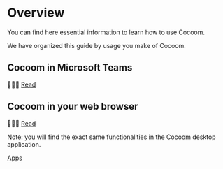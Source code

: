 # Overview

You can find here essential information to learn how to use Cocoom.

We have organized this guide by usage you make of Cocoom.


## Cocoom in Microsoft Teams

👩🏾‍💻 [Read](./msteams-app/)

## Cocoom in your web browser

👨🏻‍✈️ [Read](./web-app/)

Note: you will find the exact same functionalities in the Cocoom desktop application.

[Apps](https://cocoom.com/app-integrations)
